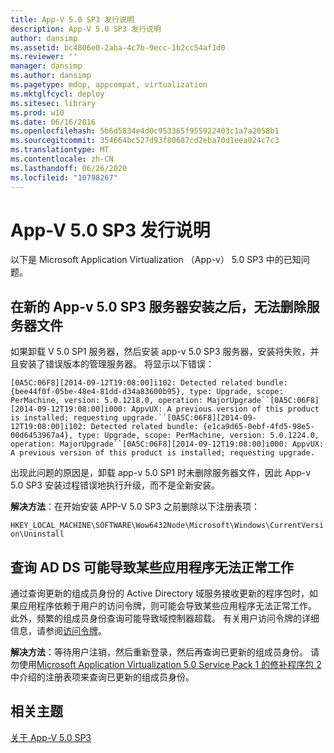 ```yaml
---
title: App-V 5.0 SP3 发行说明
description: App-V 5.0 SP3 发行说明
author: dansimp
ms.assetid: bc4806e0-2aba-4c7b-9ecc-1b2cc54af1d0
ms.reviewer: ''
manager: dansimp
ms.author: dansimp
ms.pagetype: mdop, appcompat, virtualization
ms.mktglfcycl: deploy
ms.sitesec: library
ms.prod: w10
ms.date: 06/16/2016
ms.openlocfilehash: 5b6d5834e4d0c953365f955922403c1a7a2058b1
ms.sourcegitcommit: 354664bc527d93f80687cd2eba70d1eea024c7c3
ms.translationtype: MT
ms.contentlocale: zh-CN
ms.lasthandoff: 06/26/2020
ms.locfileid: "10798267"
---
```

# App-V 5.0 SP3 发行说明


以下是 Microsoft Application Virtualization （App-v） 5.0 SP3 中的已知问题。

## 在新的 App-v 5.0 SP3 服务器安装之后，无法删除服务器文件


如果卸载 V 5.0 SP1 服务器，然后安装 app-v 5.0 SP3 服务器，安装将失败，并且安装了错误版本的管理服务器。 将显示以下错误：

`[0A5C:06F8][2014-09-12T19:08:00]i102: Detected related bundle: {bee44f0f-05be-48e4-81dd-d34a83600b95}, type: Upgrade, scope: PerMachine, version: 5.0.1218.0, operation: MajorUpgrade``[0A5C:06F8][2014-09-12T19:08:00]i000: AppvUX: A previous version of this product is installed; requesting upgrade.``[0A5C:06F8][2014-09-12T19:08:00]i102: Detected related bundle: {e1ca9d65-0ebf-4fd5-98e5-00d6453967a4}, type: Upgrade, scope: PerMachine, version: 5.0.1224.0, operation: MajorUpgrade``[0A5C:06F8][2014-09-12T19:08:00]i000: AppvUX: A previous version of this product is installed; requesting upgrade.`

出现此问题的原因是，卸载 app-v 5.0 SP1 时未删除服务器文件，因此 App-v 5.0 SP3 安装过程错误地执行升级，而不是全新安装。

**解决方法**：在开始安装 APP-V 5.0 SP3 之前删除以下注册表项：

`HKEY_LOCAL_MACHINE\SOFTWARE\Wow6432Node\Microsoft\Windows\CurrentVersion\Uninstall`

## 查询 AD DS 可能导致某些应用程序无法正常工作


通过查询更新的组成员身份的 Active Directory 域服务接收更新的程序包时，如果应用程序依赖于用户的访问令牌，则可能会导致某些应用程序无法正常工作。 此外，频繁的组成员身份查询可能导致域控制器超载。 有关用户访问令牌的详细信息，请参阅[访问令牌](https://msdn.microsoft.com/library/windows/desktop/aa374909.aspx)。

**解决方法**：等待用户注销，然后重新登录，然后再查询已更新的组成员身份。 请勿使用[Microsoft Application Virtualization 5.0 Service Pack 1 的修补程序包 2](https://support.microsoft.com/kb/2897087)中介绍的注册表项来查询已更新的组成员身份。






## 相关主题


[关于 App-V 5.0 SP3](about-app-v-50-sp3.md)

 

 





